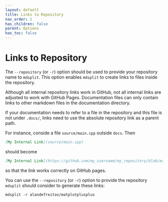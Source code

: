 ```yaml
---
layout: default
title: Links to Repository
nav_order: 1
has_children: false
parent: Options
has_toc: false
---
```

# Links to Repository

The `--repository` (or `-r`) option should be used to provide your repository name to `mdsplit`. This option enables `mdsplit` to create links to files inside the repository.

Although all internal repository links work in GitHub, not all internal links are adjusted to work with GitHub Pages. Documentation files can only contain links to other markdown files in the documentation directory.

If your documentation needs to refer to a file in the repository and this file is not under `.docs/`, links need to use the absolute repository link as a parent path. 

For instance, conside a file `source/main.cpp` outside `docs`. Then

```markdown
[My Internal Link](source/main.cpp)
```

should become

```markdown
[My Internal Link](https://github.com/my_username/my_repository/blob/master/source/main.cpp)
```

so that the link works correctly on GitHub pages.

You can use the `--repository` (or `-r`) option to provide the repository `mdsplit` should consider to generate these links:

```
mdsplit -r alandefreitas/matplotplusplus
```




<!-- Generated with mdsplit: https://github.com/alandefreitas/mdsplit -->
